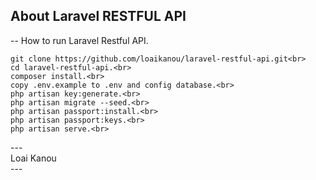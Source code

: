 ## About Laravel RESTFUL API

-- How to run Laravel Restful API.<br>
```
git clone https://github.com/loaikanou/laravel-restful-api.git<br>
cd laravel-restful-api.<br>
composer install.<br>
copy .env.example to .env and config database.<br>
php artisan key:generate.<br>
php artisan migrate --seed.<br>
php artisan passport:install.<br>
php artisan passport:keys.<br>
php artisan serve.<br>
```
---<br>
Loai Kanou<br>
---<br>
